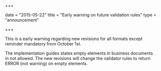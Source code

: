 +++

date = "2015-05-22"
title = "Early warning on future validation rules"
type = "announcement"

+++

This is a early warning regarding new revisions for all formats except reminder mandatory from October 1st.

The implementation guides states empty elements in business documents in not allowed. The new revisions will change the validator rules to return ERROR (not warning) on empty elements.
